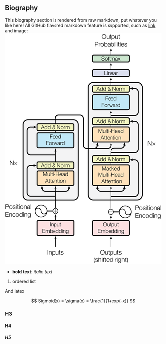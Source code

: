 ## Biography

This biography section is rendered from raw markdown, put whatever you like here!
All GitHub flavored markdown feature is supported, such as
[link](https://baidu.com) and image:
![transformer](../assets/ModalNet-21.png)

- **bold text**: *italic text*

1. ordered list

And latex

$$
Sigmoid(x) = \sigma(x) = \frac{1}{1+exp(-x)}
$$

### H3

#### H4

##### H5
